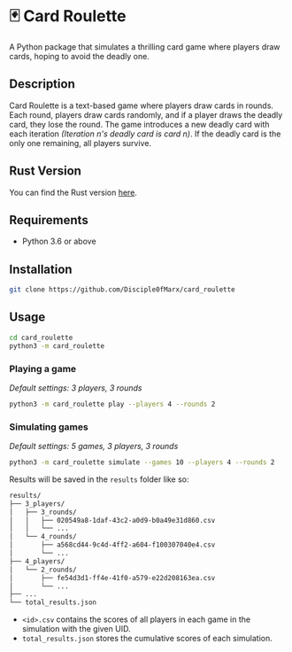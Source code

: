 # 🃏 Card Roulette

A Python package that simulates a thrilling card game where players draw cards, hoping to avoid the deadly one.

## Description

Card Roulette is a text-based game where players draw cards in rounds.
Each round, players draw cards randomly, and if a player draws the deadly card, they lose the round.
The game introduces a new deadly card with each iteration *(Iteration n's deadly card is card n)*.
If the deadly card is the only one remaining, all players survive.

## Rust Version

You can find the Rust version [here](https://github.com/Disciple0fMarx/card_roulette_rust).

## Requirements

- Python 3.6 or above


## Installation

```bash
git clone https://github.com/Disciple0fMarx/card_roulette
```

## Usage

```bash
cd card_roulette
python3 -m card_roulette
```

### Playing a game

_Default settings: 3 players, 3 rounds_

```bash
python3 -m card_roulette play --players 4 --rounds 2
```

### Simulating games

_Default settings: 5 games, 3 players, 3 rounds_

```bash
python3 -m card_roulette simulate --games 10 --players 4 --rounds 2
```

Results will be saved in the `results` folder like so:

```bash
results/
├── 3_players/
│   ├── 3_rounds/
│   │   ├── 020549a8-1daf-43c2-a0d9-b0a49e31d860.csv
│   │   └── ...
│   └── 4_rounds/
│       ├── a568cd44-9c4d-4ff2-a604-f100307040e4.csv
│       └── ...
├── 4_players/
│   └── 2_rounds/
│       ├── fe54d3d1-ff4e-41f0-a579-e22d208163ea.csv
│       └── ...
├── ...
└── total_results.json
```

- `<id>.csv` contains the scores of all players in each game in the simulation with the given UID.
- `total_results.json` stores the cumulative scores of each simulation.
